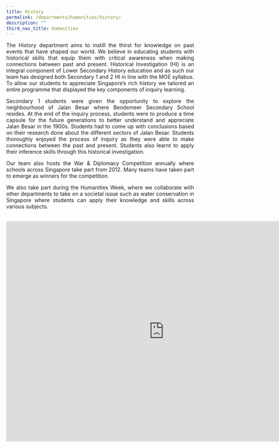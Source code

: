 ```yaml
---
title: History
permalink: /departments/humanities/history/
description: ""
third_nav_title: Humanities
---
```



<p style="text-align:justify">The History department aims to instill the thirst for knowledge on past events that have shaped our world. We believe in educating students with historical skills that equip them with critical awareness when making connections between past and present. Historical Investigation (HI) is an integral component of Lower Secondary History education and as such our team has designed both Secondary 1 and 2 HI in line with the MOE syllabus. To allow our students to appreciate Singapore’s rich history we tailored an entire programme that displayed the key components of inquiry learning. </p>

<p style="text-align:justify">Secondary 1 students were given the opportunity to explore the neighbourhood of Jalan Besar where Bendemeer Secondary School resides. At the end of the inquiry process, students were to produce a time capsule for the future generations to better understand and appreciate Jalan Besar in the 1900s. Students had to come up with conclusions based on their research done about the different sectors of Jalan Besar. Students thoroughly enjoyed the process of inquiry as they were able to make connections between the past and present. Students also learnt to apply their inference skills through this historical investigation.</p>

<p style="text-align:justify">Our team also hosts the War &amp; Diplomacy Competition annually where schools across Singapore take part from 2012. Many teams have taken part to emerge as winners for the competition. </p>



<p style="text-align:justify">We also take part during the Humanities Week, where we collaborate with other departments to take on a societal issue such as water conservation in Singapore where students can apply their knowledge and skills across various subjects.</p>

<br>
<iframe allowfullscreen="true" height="592" width="845" frameborder="0" src="https://docs.google.com/presentation/d/e/2PACX-1vSqUszUqfHF9N2mD9PAAqvabmurEWYYRX7hpMAZ0CiLXOCFCRJz6wkQh8lOXY2pSn9WJ37SR-HHHlX0/embed?start=false&amp;loop=false&amp;delayms=3000"></iframe>